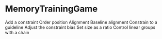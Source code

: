 # MemoryTrainingGame

Add a constraint
Order position
Alignment
Baseline alignment
Constrain to a guideline
Adjust the constraint bias
Set size as a ratio
Control linear groups with a chain
